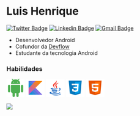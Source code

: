 # Luis Henrique

[![Twitter Badge](https://img.shields.io/badge/-@louishenriqk-e38417?style=flat-square&labelColor=e38417&logo=twitter&logoColor=fffffe&link=https://twitter.com/LuisHen02556571)](https://twitter.com/LuisHen02556571)
[![Linkedin Badge](https://img.shields.io/badge/-Luis%20Henrique-e38417?style=flat-square&logo=Linkedin&logoColor=white&link=https://www.instagram.com/louis.henrik/)](https://www.instagram.com/louis.henrik/) 
[![Gmail Badge](https://img.shields.io/badge/-louix.sm@gmail.com-e38417?style=flat-square&logo=Gmail&logoColor=white&link=mailto:louix.sm@gmail.com)](mailto:louix.sm@gmail.com)

- Desenvolvedor Android
- Cofundor da [Devflow](https://www.instagram.com/devflow.br/)
- Estudante da tecnologia Android

### Habilidades

<img src="images/android.svg" width="48">
<img src="images/kotlin.svg" width="48">
<img src="images/java.svg" width="48">
<img src="images/css3.svg" width="48">
<img src="images/html-5.svg" width="48">

<p align = "left"">
  <img src = "https://github-readme-stats.vercel.app/api?username=Louiixx-h&show_icons=true&theme=dracula">
</p>